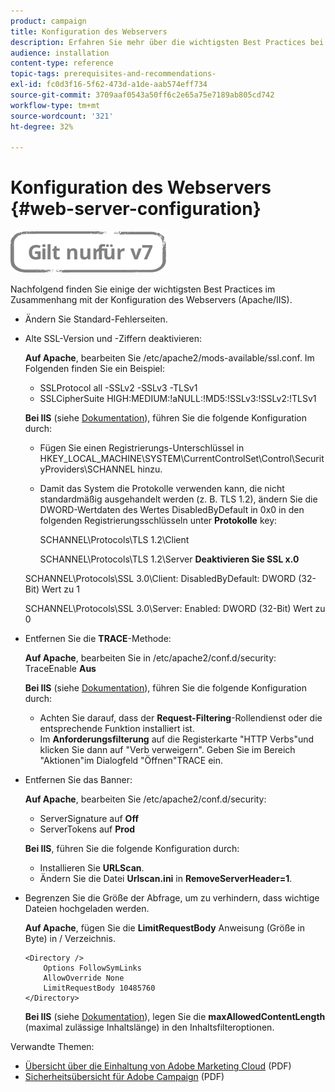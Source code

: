 ```yaml
---
product: campaign
title: Konfiguration des Webservers
description: Erfahren Sie mehr über die wichtigsten Best Practices bei der Konfiguration von Webservern.
audience: installation
content-type: reference
topic-tags: prerequisites-and-recommendations-
exl-id: fc0d3f16-5f62-473d-a1de-aab574eff734
source-git-commit: 3709aaf0543a50ff6c2e65a75e7189ab805cd742
workflow-type: tm+mt
source-wordcount: '321'
ht-degree: 32%

---
```


# Konfiguration des Webservers {#web-server-configuration}

![](../../assets/v7-only.svg)

Nachfolgend finden Sie einige der wichtigsten Best Practices im Zusammenhang mit der Konfiguration des Webservers (Apache/IIS).

* Ändern Sie Standard-Fehlerseiten.

* Alte SSL-Version und -Ziffern deaktivieren:

   **Auf Apache**, bearbeiten Sie /etc/apache2/mods-available/ssl.conf. Im Folgenden finden Sie ein Beispiel:

   * SSLProtocol all -SSLv2 -SSLv3 -TLSv1
   * SSLCipherSuite HIGH:MEDIUM:!aNULL:!MD5:!SSLv3:!SSLv2:!TLSv1

   **Bei IIS** (siehe [Dokumentation](https://support.microsoft.com/en-us/kb/245030)), führen Sie die folgende Konfiguration durch:

   * Fügen Sie einen Registrierungs-Unterschlüssel in HKEY_LOCAL_MACHINE\SYSTEM\CurrentControlSet\Control\SecurityProviders\SCHANNEL hinzu.
   * Damit das System die Protokolle verwenden kann, die nicht standardmäßig ausgehandelt werden (z. B. TLS 1.2), ändern Sie die DWORD-Wertdaten des Wertes DisabledByDefault in 0x0 in den folgenden Registrierungsschlüsseln unter **Protokolle** key:

      SCHANNEL\Protocols\TLS 1.2\Client

      SCHANNEL\Protocols\TLS 1.2\Server
   **Deaktivieren Sie SSL x.0**

   SCHANNEL\Protocols\SSL 3.0\Client: DisabledByDefault: DWORD (32-Bit) Wert zu 1

   SCHANNEL\Protocols\SSL 3.0\Server: Enabled: DWORD (32-Bit) Wert zu 0

* Entfernen Sie die **TRACE**-Methode:

   **Auf Apache**, bearbeiten Sie in /etc/apache2/conf.d/security: TraceEnable **Aus**

   **Bei IIS** (siehe [Dokumentation](https://www.iis.net/configreference/system.webserver/security/requestfiltering/verbs)), führen Sie die folgende Konfiguration durch:

   * Achten Sie darauf, dass der **Request-Filtering**-Rollendienst oder die entsprechende Funktion installiert ist.
   * Im **Anforderungsfilterung** auf die Registerkarte &quot;HTTP Verbs&quot;und klicken Sie dann auf &quot;Verb verweigern&quot;. Geben Sie im Bereich &quot;Aktionen&quot;im Dialogfeld &quot;Öffnen&quot;TRACE ein.

* Entfernen Sie das Banner:

   **Auf Apache**, bearbeiten Sie /etc/apache2/conf.d/security:

   * ServerSignature auf **Off**
   * ServerTokens auf **Prod**

   **Bei IIS**, führen Sie die folgende Konfiguration durch:

   * Installieren Sie **URLScan**.
   * Ändern Sie die Datei **Urlscan.ini** in **RemoveServerHeader=1**.


* Begrenzen Sie die Größe der Abfrage, um zu verhindern, dass wichtige Dateien hochgeladen werden.

   **Auf Apache**, fügen Sie die **LimitRequestBody** Anweisung (Größe in Byte) in / Verzeichnis.

   ```
   <Directory />
       Options FollowSymLinks
       AllowOverride None
       LimitRequestBody 10485760
   </Directory>
   ```

   **Bei IIS** (siehe [Dokumentation](https://www.iis.net/configreference/system.webserver/security/requestfiltering/requestlimits)), legen Sie die **maxAllowedContentLength** (maximal zulässige Inhaltslänge) in den Inhaltsfilteroptionen.

Verwandte Themen:

* [Übersicht über die Einhaltung von Adobe Marketing Cloud](https://experienceleague.adobe.com/docs/core-services/assets/Adobe-Marketing-Cloud-Privacy-and-Security-Overview.pdf) (PDF)
* [Sicherheitsübersicht für Adobe Campaign](https://www.adobe.com/content/dam/cc/en/security/pdfs/ADB-CampaignSecurity-WP.pdf) (PDF)
